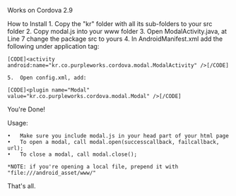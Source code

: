 Works on Cordova 2.9



How to Install
	1.	Copy the "kr" folder with all its sub-folders to your src folder
	2.	Copy modal.js into your www folder
	3.	Open ModalActivity.java, at Line 7 change the package src to yours
	4.	In AndroidManifest.xml add the following under application tag:
	
	[CODE]<activity android:name="kr.co.purpleworks.cordova.modal.ModalActivity" />[/CODE]

	5.	Open config.xml, add:
	
	[CODE]<plugin name="Modal" value="kr.co.purpleworks.cordova.modal.Modal" />[/CODE]

You're Done!



Usage:

	•	Make sure you include modal.js in your head part of your html page
	•	To open a modal, call modal.open(successcallback, failcallback, url);
	•	To close a modal, call modal.close();
	
	*NOTE: if you're opening a local file, prepend it with "file:///android_asset/www/"
	
	
	
That's all.
